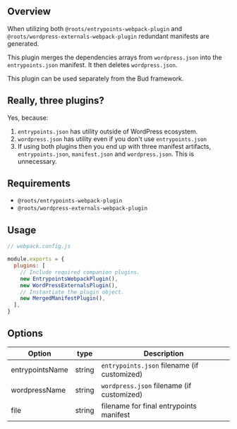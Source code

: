 ## Overview

When utilizing both `@roots/entrypoints-webpack-plugin` and `@roots/wordpress-externals-webpack-plugin` redundant manifests are generated.

This plugin merges the dependencies arrays from `wordpress.json` into the `entrypoints.json` manifest. It then deletes `wordpress.json`.

This plugin can be used separately from the Bud framework.

## Really, three plugins?

Yes, because:

1. `entrypoints.json` has utility outside of WordPress ecosystem.
2. `wordpress.json` has utility even if you don't use `entrypoints.json`
3. If using both plugins then you end up with three manifest artifacts, `entrypoints.json`, `manifest.json` and `wordpress.json`. This is unnecessary.

## Requirements

- `@roots/entrypoints-webpack-plugin`
- `@roots/wordpress-externals-webpack-plugin`

## Usage

```js
// webpack.config.js

module.exports = {
  plugins: [
    // Include required companion plugins.
    new EntrypointsWebpackPlugin(),
    new WordPressExternalsPlugin(),
    // Instantiate the plugin object.
    new MergedManifestPlugin(),
  ],
}
```

## Options

| Option | type | Description |
| ------ | ---- | ----------- |
| entrypointsName | string | `entrypoints.json` filename (if customized) |
| wordpressName | string | `wordpress.json` filename (if customized) |
| file | string | filename for final entrypoints manifest |
